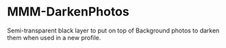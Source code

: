 # MMM-DarkenPhotos
Semi-transparent black layer to put on top of Background photos to darken them when used in a new profile.
